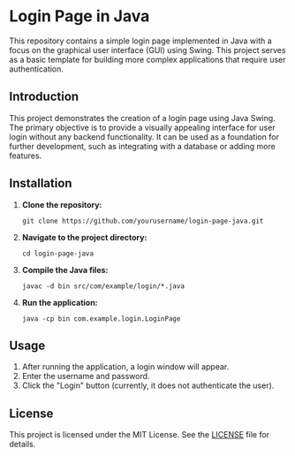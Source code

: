 <!DOCTYPE html>
<html lang="en">
<head>
    <meta charset="UTF-8">
    <meta name="viewport" content="width=device-width, initial-scale=1.0">
</head>
<body>
<h1>Login Page in Java</h1>
<p>This repository contains a simple login page implemented in Java with a focus on the graphical user interface (GUI) using Swing. This project serves as a basic template for building more complex applications that require user authentication.</p>
<h2>Introduction</h2>
<p>This project demonstrates the creation of a login page using Java Swing. The primary objective is to provide a visually appealing interface for user login without any backend functionality. It can be used as a foundation for further development, such as integrating with a database or adding more features.</p>


<h2>Installation</h2>
<ol>
    <li><strong>Clone the repository:</strong>
        <pre><code>git clone https://github.com/yourusername/login-page-java.git</code></pre>
    </li>
    <li><strong>Navigate to the project directory:</strong>
        <pre><code>cd login-page-java</code></pre>
    </li>
    <li><strong>Compile the Java files:</strong>
        <pre><code>javac -d bin src/com/example/login/*.java</code></pre>
    </li>
    <li><strong>Run the application:</strong>
        <pre><code>java -cp bin com.example.login.LoginPage</code></pre>
    </li>
</ol>

<h2>Usage</h2>
<ol>
    <li>After running the application, a login window will appear.</li>
    <li>Enter the username and password.</li>
    <li>Click the "Login" button (currently, it does not authenticate the user).</li>
</ol>

<h2>License</h2>
<p>This project is licensed under the MIT License. See the <a href="LICENSE">LICENSE</a> file for details.</p>

</body>
</html>
